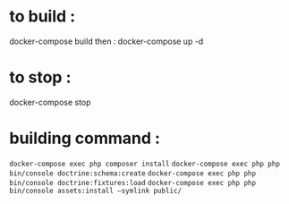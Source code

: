 # to build : 
docker-compose build
then : 
docker-compose up -d

# to stop :
docker-compose stop

# building command : 
``docker-compose exec php composer install``
``docker-compose exec php php bin/console doctrine:schema:create``
``docker-compose exec php php bin/console doctrine:fixtures:load``
``docker-compose exec php php bin/console assets:install –symlink public/``
